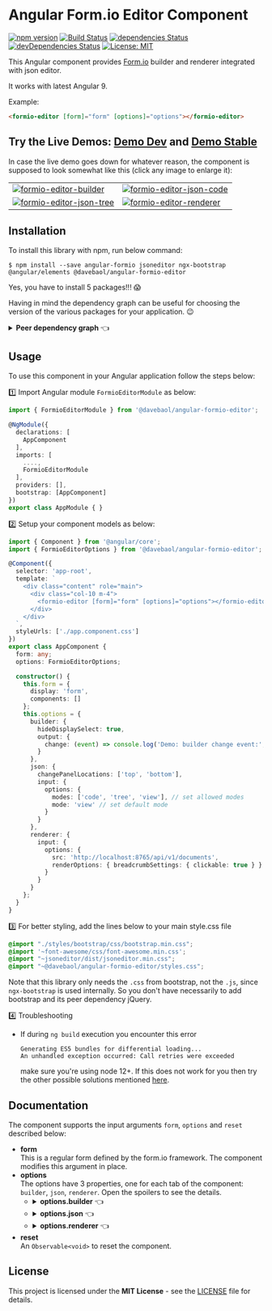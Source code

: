 # Angular Form.io Editor Component

[![npm version](https://badge.fury.io/js/%40davebaol%2Fangular-formio-editor.svg)](https://badge.fury.io/js/%40davebaol%2Fangular-formio-editor) [![Build Status](https://travis-ci.com/davebaol/angular-formio-editor.svg?branch=master)](https://travis-ci.com/davebaol/angular-formio-editor) [![dependencies Status](https://david-dm.org/davebaol/angular-formio-editor/status.svg)](https://david-dm.org/davebaol/angular-formio-editor) [![devDependencies Status](https://david-dm.org/davebaol/angular-formio-editor/dev-status.svg)](https://david-dm.org/davebaol/angular-formio-editor?type=dev) [![License: MIT](https://img.shields.io/badge/License-MIT-blue.svg)](https://opensource.org/licenses/MIT)

This Angular component provides [Form.io](https://www.form.io/) builder and renderer integrated with json editor. 

It works with latest Angular 9.

Example:

```html
<formio-editor [form]="form" [options]="options"></formio-editor>
```

## Try the Live Demos: [Demo Dev](https://davebaol.github.io/angular-formio-editor/) and [Demo Stable](https://davebaol.github.io/angular-formio-editor-demo/)

In case the live demo goes down for whatever reason, the component is supposed to look somewhat like this (click any image to enlarge it):
<table>
<tr>
    <td><a target="_blank" href="https://user-images.githubusercontent.com/2366334/81509000-d8d34500-9307-11ea-8d0d-a7cf2da5c7c0.png"><img src="https://user-images.githubusercontent.com/2366334/81509000-d8d34500-9307-11ea-8d0d-a7cf2da5c7c0.png" alt="formio-editor-builder"/></a></td>
    <td><a target="_blank" href="https://user-images.githubusercontent.com/2366334/81509005-e5f03400-9307-11ea-9c26-61b027f4062d.png"><img src="https://user-images.githubusercontent.com/2366334/81509005-e5f03400-9307-11ea-9c26-61b027f4062d.png" alt="formio-editor-json-code"/></a></td>
</tr>
<tr>
    <td><a target="_blank" href="https://user-images.githubusercontent.com/2366334/81509007-e983bb00-9307-11ea-864f-3a0cdbe8192c.png"><img src="https://user-images.githubusercontent.com/2366334/81509007-e983bb00-9307-11ea-864f-3a0cdbe8192c.png" alt="formio-editor-json-tree"/></a></td>
    <td><a target="_blank" href="https://user-images.githubusercontent.com/2366334/81509008-edafd880-9307-11ea-8485-ee82ac05e248.png"><img src="https://user-images.githubusercontent.com/2366334/81509008-edafd880-9307-11ea-8485-ee82ac05e248.png" alt="formio-editor-renderer"/></a></td>
</tr>
</table>

## Installation

To install this library with npm, run below command:
```
$ npm install --save angular-formio jsoneditor ngx-bootstrap @angular/elements @davebaol/angular-formio-editor
```
Yes, you have to install 5 packages!!! :scream:

Having in mind the dependency graph can be useful for choosing the version of the various packages for your application. :wink:
<details>
  <summary><b>Peer dependency graph</b> 👈</summary>
    
<br/><p align="center">
  <img alt="Peer dependencies graph" src="https://user-images.githubusercontent.com/2366334/83365783-0b260e80-a3ab-11ea-8197-e463625dfd15.png">
</p>
<!--
```mermaid
graph TD
  subgraph Legend
   START[ ]-.->|has peer dependency|STOP[ ]
   style START fill:#FFFFFF00, stroke:#FFFFFF00;
   style STOP  fill:#FFFFFF00, stroke:#FFFFFF00;
  end
  davebaol-angular-formio-editor("@davebaol/angular-formio-editor")
  davebaol-angular-formio-editor-.->jsoneditor
  davebaol-angular-formio-editor-.->angular-formio
  davebaol-angular-formio-editor-.->ngx-bootstrap
  angular-formio-.->ngx-bootstrap
  angular-formio-.->angular-elements("@angular/elements")
```
-->

</details>


## Usage

To use this component in your Angular application follow the steps below:

:one: Import Angular module `FormioEditorModule` as below:

```ts
import { FormioEditorModule } from '@davebaol/angular-formio-editor'; 

@NgModule({
  declarations: [
    AppComponent
  ],
  imports: [
    ....,
    FormioEditorModule
  ],
  providers: [],
  bootstrap: [AppComponent]
})
export class AppModule { }
```
:two: Setup your component models as below:

```ts
import { Component } from '@angular/core';
import { FormioEditorOptions } from '@davebaol/angular-formio-editor';

@Component({
  selector: 'app-root',
  template: `
    <div class="content" role="main">
      <div class="col-10 m-4">
        <formio-editor [form]="form" [options]="options"></formio-editor>
      </div>
    </div>
  `,
  styleUrls: ['./app.component.css']
})
export class AppComponent {
  form: any;
  options: FormioEditorOptions;

  constructor() {
    this.form = {
      display: 'form',
      components: []
    };
    this.options = {
      builder: {
        hideDisplaySelect: true,
        output: {
          change: (event) => console.log('Demo: builder change event:', event),
        }
      },
      json: {
        changePanelLocations: ['top', 'bottom'],
        input: {
          options: {
            modes: ['code', 'tree', 'view'], // set allowed modes
            mode: 'view' // set default mode
          }
        }
      },
      renderer: {
        input: {
          options: {
            src: 'http://localhost:8765/api/v1/documents',
            renderOptions: { breadcrumbSettings: { clickable: true } }
          }
        }
      }
    };
  }
}
```
:three: For better styling, add the lines below to your main style.css file
```css
@import "./styles/bootstrap/css/bootstrap.min.css";
@import '~font-awesome/css/font-awesome.min.css';
@import "~jsoneditor/dist/jsoneditor.min.css";
@import "~@davebaol/angular-formio-editor/styles.css";
```
Note that this library only needs the `.css` from bootstrap, not the `.js`, since `ngx-bootstrap` is used internally.
So you don't have necessarily to add bootstrap and its peer dependency jQuery.

:four: Troubleshooting

- If during `ng build` execution you encounter this error
  ```
  Generating ES5 bundles for differential loading...
  An unhandled exception occurred: Call retries were exceeded
  ```
  make sure you're using node 12+. If this does not work for you then try the other possible solutions mentioned [here](https://github.com/angular/angular-cli/issues/15493).

## Documentation

The component supports the input arguments `form`, `options` and `reset` described below:

- **form**<br/>
This is a regular form defined by the form.io framework. The component modifies this argument in place. 
- **options**<br/>
The options have 3 properties, one for each tab of the component: `builder`, `json`, `renderer`.
Open the spoilers to see the details.
  - <details><summary><b>options.builder</b> 👈</summary>

    ```javascript
    {
      // Whether to hide the builder tab or not. Defaults to false.
      hideTab: false,
      // Specify if the builder is the active tab at component startup. Defaults to true. 
      defaultTab: true,
      // Whether to hide or not the embedded select to change the form display. Defaults to false. 
      hideDisplaySelect: false,

      // Input and output arguments of the component <formio-builder>.
      // Refer to the official documentation.
      input: {},
      output: {}
    }
    ```
    </details>
  - <details><summary><b>options.json</b> 👈</summary>

    ```javascript
    {
      // Whether to hide the json tab or not. Defaults to false.
      hideTab: false,
      // Specify if json is the active tab at component startup. Defaults to false.
      defaultTab: false,
      // The locations relative to the json editor where to show the panel
      // for applying json changes to the form. Defaults to ['top', 'bottom'].
      changePanelLocations: ['top', 'bottom'],

      // Input arguments of the component <json-editor>.
      input: {
        // Note that these options are only intended as a component setup at creation-time.
        options: {
          // Whether to expand or not all nodes in tree mode. This is an additional option
          // not supported by the original jsoneditor. Defaults to false.
          expandAll: false,

          // Other options supported by the original jsoneditor.
          // See jsoneditor API documentation at the link below
          // https://github.com/josdejong/jsoneditor/blob/master/docs/api.md#configuration-options
          ...
        }
      },
      // Output arguments of the component <json-editor>.
      output: {
        dataChange: (event: any) => {}
        dataError: (event: any) => {}
      }
    }
    ```
    </details>
  - <details><summary><b>options.renderer</b> 👈</summary>

    ```javascript
    {
      // Whether to hide the renderer tab or not. Defaults to false.
      hideTab: false,
      // Specify if renderer is the active tab at component startup. Defaults to false.
      defaultTab: false,
      // Configuration of the submission panel.
      submissionPanel: {
        // Whether to show the submission panel or not. Default to false.
        disabled: false,
        // Whether to initially show full or partial submission. Default to false.
        fullSubmission: false,
        // The json editor of the submitted resource.
        resourceJsonEditor: {
          // Input and output arguments of this component <json-editor>.
          // See options.json.input and options.json.output above.
          input: {},
          output: {}
        },
        // The json editor of the json schema for the submitted resource
        schemaJsonEditor: {
          // Whether to show or not the schema json editor. Defaults to false.
          enabled: true,
          // Input and output arguments of this component <json-editor>.
          // See options.json.input and options.json.output above.
          input: {},
          output: {}
          }
        }
      },
      // Input and output arguments of the component <formio> that renders the form.
      // Refer to the official documentation.
      input: {},
      output: {}
    }
    ```
    </details>
- **reset**<br/>
  An `Observable<void>` to reset the component. 

</details>

## License

This project is licensed under the **MIT License** - see the [LICENSE](LICENSE) file for details.

